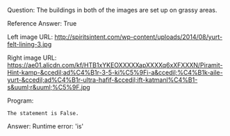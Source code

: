 Question: The buildings in both of the images are set up on grassy areas.

Reference Answer: True

Left image URL: http://spiritsintent.com/wp-content/uploads/2014/08/yurt-felt-lining-3.jpg

Right image URL: https://ae01.alicdn.com/kf/HTB1xYKEOXXXXXapXXXXq6xXFXXXN/Piramit-Hint-kamp-&ccedil;ad%C4%B1r-3-5-ki%C5%9Fi-a&ccedil;%C4%B1k-aile-yurt-&ccedil;ad%C4%B1r-ultra-hafif-&ccedil;ift-katmanl%C4%B1-s&uuml;r&uuml;%C5%9F.jpg

Program:

```
The statement is False.
```
Answer: Runtime error: 'is'

